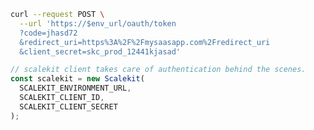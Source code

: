 <CodeWithHeader method="post" endpoint="/oauth/token">
<Tabs groupId="tech-stack">
<TabItem value="curl" label="cURL">

```bash showLineNumbers
curl --request POST \
  --url 'https://$env_url/oauth/token
  ?code=jhasd72
  &redirect_uri=https%3A%2F%2Fmysaasapp.com%2Fredirect_uri
  &client_secret=skc_prod_12441kjasad'
```

</TabItem>
<TabItem value="nodejs" label="Node.js">

```js showLineNumbers
// scalekit client takes care of authentication behind the scenes.
const scalekit = new Scalekit(
  SCALEKIT_ENVIRONMENT_URL,
  SCALEKIT_CLIENT_ID,
  SCALEKIT_CLIENT_SECRET
);


```

</TabItem>
<!-- <TabItem value="golang" label="Go">

```go
go get https://www.github.com/scalekit-inc/go-sdk
```

</TabItem> -->
</Tabs>
</CodeWithHeader>
<CodeWithHeader title="Response">

```js
{
  "access_token": "ey ... vPnyWBQ",
  "expires_in": 899,
  "id_token": "eyJhbGc ... ar79GwZg",
  "token_type": "Bearer"
}
```

</CodeWithHeader>

